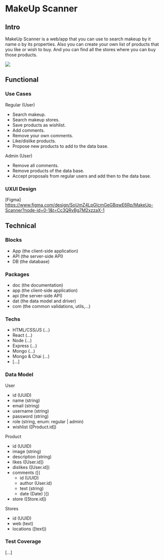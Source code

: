 # MakeUp Scanner

## Intro
MakeUp Scanner is a web/app that you can use to search makeup by it name o by its properties. 
Also you can create your own list of products that you like or wish to buy. 
And you can find all the stores where you can buy those products.

![](https://st5.depositphotos.com/6844612/67044/i/450/depositphotos_670442080-stock-photo-professional-makeup-tools-makeup-products.jpg)

## Functional

### Use Cases

Regular (User)
- Search makeup.
- Search makeup stores.
- Save products as wishlist.
- Add comments.
- Remove your own comments.
- Like/dislike products.
- Propose new products to add to the data base.

Admin (User)
- Remove all comments. 
- Remove products of the data base.
- Accept proposals from regular users and add then to the data base.

### UXUI Design
[Figma] https://www.figma.com/design/SoUmZ4LpGIcmGeGBqwE6Rp/MakeUp-Scanner?node-id=0-1&t=Cc3QRvBg7M2xzzaX-1

## Technical

### Blocks

- App (the client-side application)
- API (the server-side API)
- DB (the database)

### Packages

- doc (the documentation)
- app (the client-side application)
- api (the server-side API)
- dat (the data model and driver)
- com (the common validations, utils,...)

### Techs

- HTML/CSS/JS (...)
- React (...)
- Node (...)
- Express (...)
- Mongo (...)
- Mongo & Chai (...)
- [...]

### Data Model

User
- id (UUID)
- name (string)
- email (string)
- username (string)
- password (string)
- role (string, enum: regular | admin)
- wishlist ([Product.id])

Product
- id (UUID)
- image (string)
- description (string)
- likes ([User.id])
- dislikes ([User.id])
- comments ([{
  - id (UUID)
  - author (User.id)
  - text (string)
  - date (Date) }])
- store ([Store.id])

Stores
- id (UUID)
- web (text)
- locations ([text])


### Test Coverage 
[...]